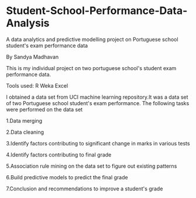# Student-School-Performance-Data-Analysis
A data analytics and predictive modelling project on Portuguese school student's exam performance data 

By Sandya Madhavan

This is my individual project on two portuguese school's student exam performance data.

Tools used:
R 
Weka
Excel

I obtained a data set from UCI machine learning repository.It was a data set of two Portuguese school student's exam performance.
The following tasks were performed on the data set

1.Data merging

2.Data cleaning

3.Identify factors contributing to significant change in marks in various tests

4.Identify factors contributing to final grade

5.Association rule mining on the data set to figure out existing patterns

6.Build predictive models to predict the final grade 

7.Conclusion and recommendations to improve a student's grade
